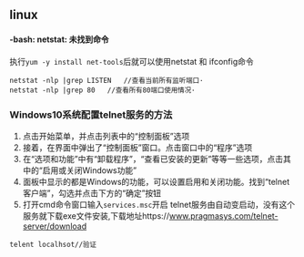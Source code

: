 ## linux

#### -bash: netstat: 未找到命令
执行`yum -y install net-tools`后就可以使用netstat 和 ifconfig命令
```
netstat -nlp |grep LISTEN   //查看当前所有监听端口· 
netstat -nlp |grep 80   //查看所有80端口使用情况·
```

### Windows10系统配置telnet服务的方法
1. 点击开始菜单，并点击列表中的“控制面板”选项
2. 接着，在界面中弹出了“控制面板”窗口。点击窗口中的“程序”选项
3. 在“选项和功能”中有“卸载程序”，“查看已安装的更新”等等一些选项，点击其中的“启用或关闭Windows功能”
4. 面板中显示的都是Windows的功能，可以设置启用和关闭功能。找到“telnet客户端”，勾选并点击下方的“确定”按钮
5. 打开cmd命令窗口输入`services.msc`开启 telnet服务由自动变启动，没有这个服务就下载exe文件安装,下载地址https://www.pragmasys.com/telnet-server/download
```
telent localhsot//验证
```

